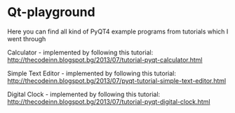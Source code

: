 # Qt-playground

Here you can find all kind of PyQT4 example programs from tutorials which I went through

Calculator - implemented by following this tutorial:
http://thecodeinn.blogspot.bg/2013/07/tutorial-pyqt-calculator.html

Simple Text Editor - implemented by following this tutorial: http://thecodeinn.blogspot.bg/2013/07/pyqt-tutorial-simple-text-editor.html

Digital Clock - implemented by following this tutorial:
http://thecodeinn.blogspot.bg/2013/07/tutorial-pyqt-digital-clock.html

